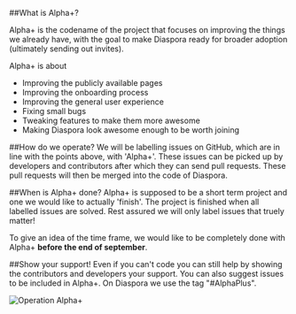 ##What is Alpha+?

Alpha+ is the codename of the project that focuses on improving the things we already have, with the goal to make Diaspora ready for broader adoption (ultimately sending out invites).

Alpha+ is about

* Improving the publicly available pages
* Improving the onboarding process
* Improving the general user experience
* Fixing small bugs
* Tweaking features to make them more awesome
* Making Diaspora look awesome enough to be worth joining

##How do we operate?
We will be labelling issues on GitHub, which are in line with the points above, with 'Alpha+'. These issues can be picked up by developers and contributors after which they can send pull requests. These pull requests will then be merged into the code of Diaspora.

##When is Alpha+ done?
Alpha+ is supposed to be a short term project and one we would like to actually 'finish'. The project is finished when all labelled issues are solved. Rest assured we will only label issues that truely matter!

To give an idea of the time frame, we would like to be completely done with Alpha+ **before the end of september**.

##Show your support!
Even if you can't code you can still help by showing the contributors and developers your support. You can also suggest issues to be included in Alpha+. On Diaspora we use the tag "#AlphaPlus".

![Operation Alpha+](http://i.imgur.com/5BO3Y.png)